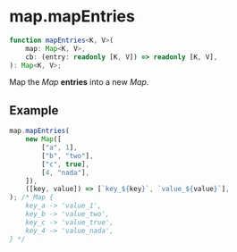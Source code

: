 # map.mapEntries

```ts
function mapEntries<K, V>(
    map: Map<K, V>,
    cb: (entry: readonly [K, V]) => readonly [K, V],
): Map<K, V>;
```

Map the _Map_ **entries** into a new _Map_.

## Example

```ts
map.mapEntries(
    new Map([
        ["a", 1],
        ["b", "two"],
        ["c", true],
        [4, "nada"],
    ]),
    ([key, value]) => [`key_${key}`, `value_${value}`],
); /* Map {
    key_a -> 'value_1',
    key_b -> 'value_two',
    key_c -> 'value_true',
    key_4 -> 'value_nada',
} */
```

